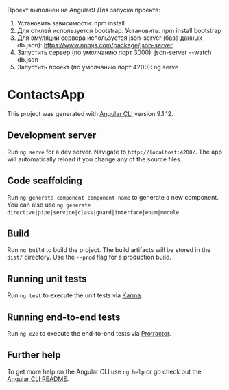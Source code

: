 Проект выполнен на Angular9
Для запуска проекта:
1. Установить зависимости: npm install
2. Для стилей используется bootstrap. Установить: npm install bootstrap
3. Для эмуляции сервера используется json-server (база данных db.json): https://www.npmjs.com/package/json-server
4. Запустить сервер (по умолчанию порт 3000): json-server --watch db.json
5. Запустить проект (по умолчанию порт 4200): ng serve





# ContactsApp

This project was generated with [Angular CLI](https://github.com/angular/angular-cli) version 9.1.12.

## Development server

Run `ng serve` for a dev server. Navigate to `http://localhost:4200/`. The app will automatically reload if you change any of the source files.

## Code scaffolding

Run `ng generate component component-name` to generate a new component. You can also use `ng generate directive|pipe|service|class|guard|interface|enum|module`.

## Build

Run `ng build` to build the project. The build artifacts will be stored in the `dist/` directory. Use the `--prod` flag for a production build.

## Running unit tests

Run `ng test` to execute the unit tests via [Karma](https://karma-runner.github.io).

## Running end-to-end tests

Run `ng e2e` to execute the end-to-end tests via [Protractor](http://www.protractortest.org/).

## Further help

To get more help on the Angular CLI use `ng help` or go check out the [Angular CLI README](https://github.com/angular/angular-cli/blob/master/README.md).
